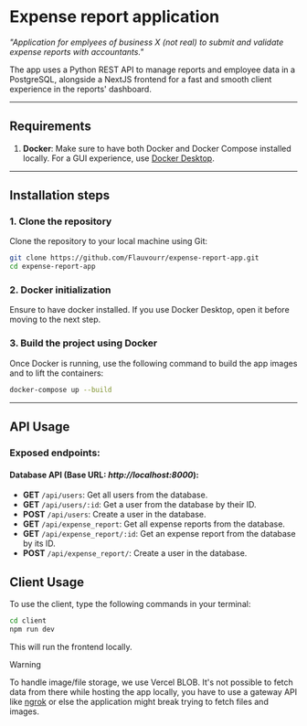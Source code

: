 # Expense report application

_"Application for emplyees of business X (not real) to submit and validate expense reports with accountants."_

The app uses a Python REST API to manage reports and employee data in a PostgreSQL, alongside a NextJS frontend for a
fast and smooth client experience in the reports' dashboard.

---

## Requirements

1. **Docker**: Make sure to have both Docker and Docker Compose installed locally. For a GUI experience, use [Docker Desktop](https://www.docker.com/products/docker-desktop).

---

## Installation steps

### 1. Clone the repository

Clone the repository to your local machine using Git:

```bash
git clone https://github.com/Flauvourr/expense-report-app.git
cd expense-report-app
```

### 2. Docker initialization

Ensure to have docker installed. If you use Docker Desktop, open it before moving to the next step.

### 3. Build the project using Docker

Once Docker is running, use the following command to build the app images and to lift the containers:

```bash
docker-compose up --build
```

---

## API Usage

### Exposed endpoints:

#### Database API (Base URL: _http://localhost:8000_):

- **GET** `/api/users`: Get all users from the database.
- **GET** `/api/users/:id`: Get a user from the database by their ID.
- **POST** `/api/users`: Create a user in the database.
- **GET** `/api/expense_report`: Get all expense reports from the database.
- **GET** `/api/expense_report/:id`: Get an expense report from the database by its ID.
- **POST** `/api/expense_report/`: Create a user in the database.

## Client Usage

To use the client, type the following commands in your terminal:

```bash
cd client
npm run dev
```

This will run the frontend locally.

> [!WARNING]
> To handle image/file storage, we use Vercel BLOB. It's not possible to fetch data from there while hosting the app locally,
> you have to use a gateway API like [ngrok](https://ngrok.com/) or else the application might break trying to fetch
> files and images.
